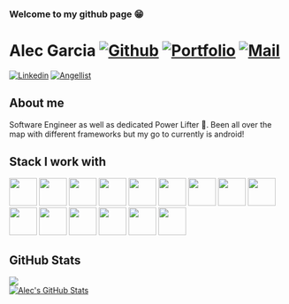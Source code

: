 ### Welcome to my github page 😁

 # Alec Garcia [![Github](https://img.shields.io/github/followers/alecbrando?logo=github&logoColor=black&style=social)](https://github.com/alecbrando) [![Portfolio](https://img.shields.io/website?down_color=red&down_message=Down&style=plastic&up_color=green&up_message=Live&url=https://alecgarcia-portfolio.herokuapp.com/)](https://alecgarcia-portfolio.herokuapp.com/) [![Mail](https://img.shields.io/badge/-alecbrandongarcia@gmail.com-gray?style=flat-square&logo=gmail&logoColor=red&link=)](mailto:alecbrandongarcia@gmail.com)

[![Linkedin](https://img.shields.io/badge/-Alec%20Garcia-blue?style=flat-square&logo=linkedin&logoColor=white&link=https://www.linkedin.com/in/alec-garcia-4159b0169/)](https://www.linkedin.com/in/alec-garcia-4159b0169/)
[![Angellist](https://img.shields.io/badge/Angelist-Follow%20Me-blue)](https://angel.co/u/alec-garcia-5)


## About me 
Software Engineer as well as dedicated Power Lifter 🦾. Been all over the map with different frameworks but my go to currently is android!

## Stack I work with
<code><img height="50" src="https://www.vectorlogo.zone/logos/reactjs/reactjs-ar21.svg"></code>
<code><img height="50" src="https://www.vectorlogo.zone/logos/javascript/javascript-horizontal.svg"></code>
<code><img height="50" src="https://www.vectorlogo.zone/logos/amazon_aws/amazon_aws-ar21.svg"></code>
<code><img height="50" src="https://www.vectorlogo.zone/logos/expressjs/expressjs-ar21.svg"></code>
<code><img height="50" src="https://www.vectorlogo.zone/logos/docker/docker-ar21.svg"></code>
<code><img height="50" src="https://www.vectorlogo.zone/logos/python/python-ar21.svg"></code>
<code><img height="50" src="https://www.vectorlogo.zone/logos/pocoo_flask/pocoo_flask-ar21.svg"></code>
<code><img height="50" src="https://www.vectorlogo.zone/logos/nodejs/nodejs-horizontal.svg"></code>
<code><img height="50" src="https://www.vectorlogo.zone/logos/postgresql/postgresql-horizontal.svg"></code>
<code><img height="50" src="https://www.vectorlogo.zone/logos/github/github-ar21.svg"></code>
<code><img height="50" src="https://www.vectorlogo.zone/logos/getpostman/getpostman-ar21.svg"></code>
<code><img height="50" src="https://www.vectorlogo.zone/logos/git-scm/git-scm-ar21.svg"></code>
<code><img height="50" src="https://s3.amazonaws.com/aws-mobile-hub-images/awsappsyncgithub.png"></code>
<code><img height="50" src="https://s3.amazonaws.com/aws-mobile-hub-images/aws-amplify-logo.png"></code>
<code><img height="50" src="https://sdtimes.com/wp-content/uploads/2018/07/andy-lg-1024x535.png"></code>





## GitHub Stats
<a href="https://github.com/alecbrando">
  <img align="center" src="https://github-readme-stats.vercel.app/api/top-langs/?username=alecbrando&hide=java,html&title_color=ffffff&text_color=c9cacc&icon_color=ffffff&bg_color=221a1c" />

 <br>

<a href="https://github.com/alecbrando">
  <img align="center" src="https://github-readme-stats.vercel.app/api?username=alecbrando&show_icons=true&line_height=27&count_private=true&hide_title=false&title_color=ffffff&text_color=c9cacc&icon_color=ffffff&bg_color=221a1c" alt="Alec's GitHub Stats" />
</a>

